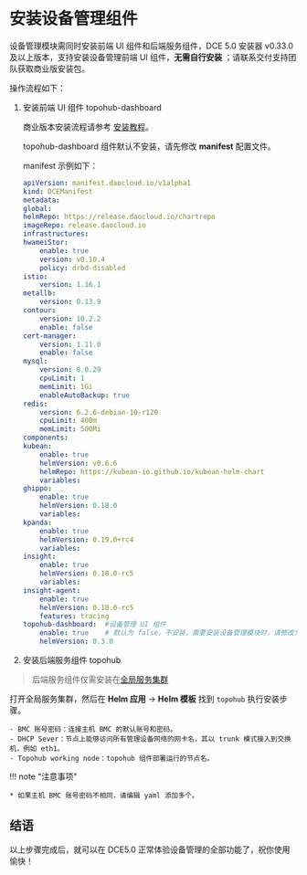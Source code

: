 # 安装设备管理组件

设备管理模块需同时安装前端 UI 组件和后端服务组件，DCE 5.0 安装器 v0.33.0 及以上版本，支持安装设备管理前端 UI 组件，**无需自行安装** ；请联系交付支持团队获取商业版安装包。

操作流程如下：

1. 安装前端 UI 组件 topohub-dashboard

    商业版本安装流程请参考 [安装教程](../../install)。

    topohub-dashboard 组件默认不安装，请先修改 **manifest** 配置文件。

    manifest 示例如下：

    ```yaml title="manifest.yaml"
    apiVersion: manifest.daocloud.io/v1alpha1
    kind: DCEManifest
    metadata:
    global:
    helmRepo: https://release.daocloud.io/chartrepo
    imageRepo: release.daocloud.io
    infrastructures:
    hwameiStor:
        enable: true
        version: v0.10.4
        policy: drbd-disabled
    istio:
        version: 1.16.1
    metallb:
        version: 0.13.9
    contour:
        version: 10.2.2
        enable: false
    cert-manager:
        version: 1.11.0
        enable: false
    mysql:
        version: 8.0.29
        cpuLimit: 1
        memLimit: 1Gi
        enableAutoBackup: true
    redis:
        version: 6.2.6-debian-10-r120
        cpuLimit: 400m
        memLimit: 500Mi
    components:
    kubean:
        enable: true
        helmVersion: v0.6.6
        helmRepo: https://kubean-io.github.io/kubean-helm-chart
        variables:
    ghippo:
        enable: true
        helmVersion: 0.18.0
        variables:
    kpanda:
        enable: true
        helmVersion: 0.19.0+rc4
        variables:
    insight:
        enable: true
        helmVersion: 0.18.0-rc5
        variables:
    insight-agent:
        enable: true
        helmVersion: 0.18.0-rc5
        features: tracing
    topohub-dashboard:  #设备管理 UI 组件
        enable: true    # 默认为 false，不安装，需要安装设备管理模块时，请修改为 true
        helmVersion: 0.3.0

    ```

2. 安装后端服务组件 topohub

> 后端服务组件仅需安装在[全局服务集群](../../kpanda/user-guide/clusters/cluster-role.md#_2)

打开全局服务集群，然后在 __Helm 应用__ -> __Helm 模板__ 找到 `topohub` 执行安装步骤。

    - BMC 账号密码：连接主机 BMC 的默认账号和密码。
    - DHCP Sever：节点上能够访问所有管理设备网络的网卡名，其以 trunk 模式接入到交换机，例如 eth1。
    - Topohub working node：topohub 组件部署运行的节点名。

!!! note "注意事项"

    * 如果主机 BMC 账号密码不相同，请编辑 yaml 添加多个。


## 结语

以上步骤完成后，就可以在 DCE5.0 正常体验设备管理的全部功能了，祝你使用愉快！
